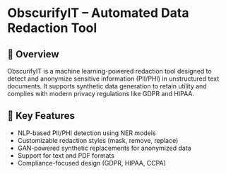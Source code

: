 # ObscurifyIT – Automated Data Redaction Tool

## 🔐 Overview
ObscurifyIT is a machine learning-powered redaction tool designed to detect and anonymize sensitive information (PII/PHI) in unstructured text documents. It supports synthetic data generation to retain utility and complies with modern privacy regulations like GDPR and HIPAA.

## 🎯 Key Features
- NLP-based PII/PHI detection using NER models
- Customizable redaction styles (mask, remove, replace)
- GAN-powered synthetic replacements for anonymized data
- Support for text and PDF formats
- Compliance-focused design (GDPR, HIPAA, CCPA)
